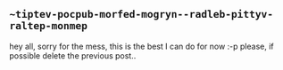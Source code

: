 ## `~tiptev-pocpub-morfed-mogryn--radleb-pittyv-raltep-monmep`
hey all, sorry for the mess, this is the best I can do for now :-p
please, if possible delete the previous post..